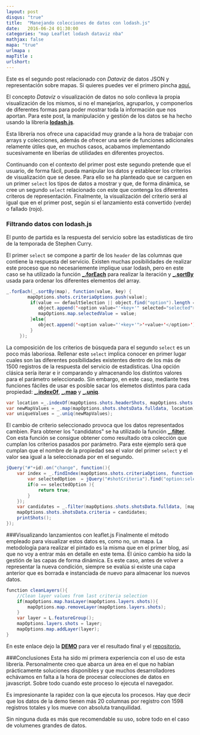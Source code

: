 ```yaml
---
layout: post
disqus: "true"
title:  "Manejando colecciones de datos con lodash.js"
date:   2016-06-24 01:30:00
categories: "map Leaflet lodash dataviz nba"
mathjax: false
mapa: "true"
urlmapa :  
mapTitle : 
urlshort:
---
```


Este es el segundo post relacionado con *Dataviz* de datos JSON y representación sobre mapas. Si quieres puedes ver el primero pincha [aquí.](http://ccabanes.github.io/map/leaflet/lodash/dataviz/nba/2016/05/20/Shot-NBA-map/)

El concepto *Dataviz* o visualización de datos no solo conlleva la propia visualización de los mismos, si no el manejarlos, agruparlos, y componerlos de diferentes formas para poder mostrar toda la información que nos aportan.
Para este post, la manipulación y gestión de los datos se ha hecho usando la librería **[lodash.js](https://lodash.com/)**. 

Esta librería nos ofrece una capacidad muy grande a la hora de trabajar con arrays y colecciones, además de ofrecer una serie de funciones adicionales relamente útiles que, en muchos casos, acabamos implementando sucesivamente en liberías de utilidades en diferentes proyectos.

Continuando con el contexto del primer post este segundo pretende que el usuario, de forma fácil, pueda manipular los datos y establecer los criterios de visualización que se desee. Para ello se ha planteado que se carguen en un primer ```select``` los tipos de datos a mostrar y que, de forma dinámica, se cree un segundo ```select``` relacionado con este que contenga los diferentes criteros de representación. Finalmente, la visualización del criterio será al igual que en el primer post, según si el lanzamiento está convertido (verde) o fallado (rojo).

### Filtrando datos con lodash.js
El punto de partida es la respuesta del servicio sobre las estadísticas de tiro de la temporada de Stephen Curry.

El primer ```select``` se compone a partir de los ```header``` de las columnas que contiene la respuesta del servicio. Existen muchas posibilidades de realizar este proceso que no necesariemente implique usar lodash, pero en este caso se ha utilizado la función  **[_.forEach](https://lodash.com/docs#forEach)** para realizar la iteración y **[_.sortBy](https://lodash.com/docs#sortBy)** usada para ordenar los diferentes elementos del array.

```java
_.forEach(_.sortBy(map), function(value, key) {
        mapOptions.shots.criteriaOptions.push(value);
         if(value == defaultSelection || object.find("option").length == 0 ){
            object.append('<option value="'+key+'" selected="selected">'+value+'</option>');
            mapOptions.map.selectedValue = value;
         }else{
            object.append('<option value="'+key+'">'+value+'</option>');
         }
     });

```

La composición de los criterios de búsqueda para el segundo ```select``` es un poco más laboriosa. Rellenar este ```select``` implica conocer en primer lugar cuales son las diferentes posibilidades existentes dentro de los más de 1500 registros de la respuesta del servicio de estadísticas. Una opción clásica sería iterar e ir comparando y almacenando los distintos valores para el parámetro seleccionado. Sin embargo, en este caso, mediante tres funciones fáciles de usar es posible sacar los elemetos distintos para cada propiedad: 
**[_.indexOf](https://lodash.com/docs#indexOf)**, **[_.map](https://lodash.com/docs#map)** y **[_.uniq](https://lodash.com/docs#uniq)**.

```java
var location =_.indexOf(mapOptions.shots.headerShots, mapOptions.shots.criteria);
var newMapValues = _.map(mapOptions.shots.shotsData.fulldata, location);
var uniqueValues = _.uniq(newMapValues);
```

El cambio de criterio seleccionado provoca que los datos representados cambien. Para obtener los "candidatos" se ha utilizado la función **[_.filter](https://lodash.com/docs#filter)**. Con esta función se consigue obtener como resultado otra colección que cumplan los criterios pasados por parámetro. Para este ejemplo será que cumplan que el nombre de la propiedad sea el valor del primer ```select```   y el valor sea igual a la seleccionada por en el segundo.

```java
jQuery("#"+id).on("change", function(){
    var index = _.findIndex(mapOptions.shots.criteriaOptions, function(o) {
        var selectedOption  = jQuery("#shotCriteria").find("option:selected").text()
        if(o == selectedOption ){
            return true;
        }              
    });
    var candidates = _.filter(mapOptions.shots.shotsData.fulldata, [mapOptions.shots.criteriaIndex, mapOptions.shots.criteriaOptions[index]]);
    mapOptions.shots.shotsData.criteria = candidates;
    printShots();
});
```

###Visualizando lanzamientos con leaflet.js
Finalmente el método empleado para visualizar estos datos es, como no, un mapa. La metodología para realizar el pintado es la misma que en el primer blog, así que no voy a entrar más en detalle en este tema. El único cambio ha sido la gestión de las capas de forma dinámica. Es este caso, antes de volver a representar la nueva condición, siempre se evalúa si existe una capa anterior que es borrada e instanciada de nuevo para almacenar los nuevos datos.

```java
function cleanLayers(){
    //Clean layer values from last criteria selection
    if(mapOptions.map.hasLayer(mapOptions.layers.shots)){
        mapOptions.map.removeLayer(mapOptions.layers.shots);
    }
    var layer = L.featureGroup();
    mapOptions.layers.shots = layer;
    mapOptions.map.addLayer(layer);
}
```

En este enlace dejo la **[DEMO](http://ccabanes.github.io/map-demos/nba/nba_lodash.html)** para ver el resultado final y el [repositorio.](https://github.com/ccabanes/map-demos/tree/master/nba)

###Conclusiones
Esta ha sido mi primera experiencia con el uso de esta librería. Personalmente creo que abarca un área en el que no habían prácticamente soluciones disponibles y que muchos desarrolladores echávamos en falta a la hora de procesar colecciones de datos en javascript. Sobre todo cuando este proceso lo ejecuta el navegador.

Es impresionante la rapidez con la que ejecuta los procesos. Hay que decir que los datos de la demo tienen más 20 columnas por registro con 1598 registros totales y los mueve con absoluta tranquilidad.

Sin ninguna duda es más que recomendable su uso, sobre todo en el caso de volumenes grandes de datos.
